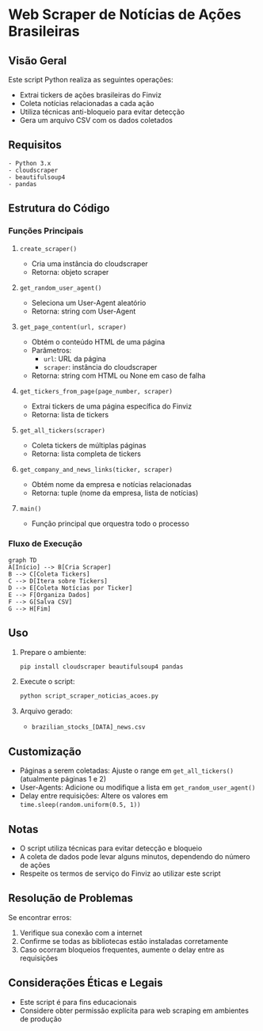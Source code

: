 # Web Scraper de Notícias de Ações Brasileiras

## Visão Geral

Este script Python realiza as seguintes operações:

- Extrai tickers de ações brasileiras do Finviz
- Coleta notícias relacionadas a cada ação
- Utiliza técnicas anti-bloqueio para evitar detecção
- Gera um arquivo CSV com os dados coletados

## Requisitos

```
- Python 3.x
- cloudscraper
- beautifulsoup4
- pandas
```

## Estrutura do Código

### Funções Principais

1. `create_scraper()`
   - Cria uma instância do cloudscraper
   - Retorna: objeto scraper

2. `get_random_user_agent()`
   - Seleciona um User-Agent aleatório
   - Retorna: string com User-Agent

3. `get_page_content(url, scraper)`
   - Obtém o conteúdo HTML de uma página
   - Parâmetros:
     - `url`: URL da página
     - `scraper`: instância do cloudscraper
   - Retorna: string com HTML ou None em caso de falha

4. `get_tickers_from_page(page_number, scraper)`
   - Extrai tickers de uma página específica do Finviz
   - Retorna: lista de tickers

5. `get_all_tickers(scraper)`
   - Coleta tickers de múltiplas páginas
   - Retorna: lista completa de tickers

6. `get_company_and_news_links(ticker, scraper)`
   - Obtém nome da empresa e notícias relacionadas
   - Retorna: tuple (nome da empresa, lista de notícias)

7. `main()`
   - Função principal que orquestra todo o processo

### Fluxo de Execução

```mermaid
graph TD
A[Início] --> B[Cria Scraper]
B --> C[Coleta Tickers]
C --> D[Itera sobre Tickers]
D --> E[Coleta Notícias por Ticker]
E --> F[Organiza Dados]
F --> G[Salva CSV]
G --> H[Fim]
```

## Uso

1. Prepare o ambiente:
   ```bash
   pip install cloudscraper beautifulsoup4 pandas
   ```

2. Execute o script:
   ```bash
   python script_scraper_noticias_acoes.py
   ```

3. Arquivo gerado:
   - `brazilian_stocks_[DATA]_news.csv`

## Customização

- Páginas a serem coletadas: Ajuste o range em `get_all_tickers()` (atualmente páginas 1 e 2)
- User-Agents: Adicione ou modifique a lista em `get_random_user_agent()`
- Delay entre requisições: Altere os valores em `time.sleep(random.uniform(0.5, 1))`

## Notas

- O script utiliza técnicas para evitar detecção e bloqueio
- A coleta de dados pode levar alguns minutos, dependendo do número de ações
- Respeite os termos de serviço do Finviz ao utilizar este script

## Resolução de Problemas

Se encontrar erros:
1. Verifique sua conexão com a internet
2. Confirme se todas as bibliotecas estão instaladas corretamente
3. Caso ocorram bloqueios frequentes, aumente o delay entre as requisições

## Considerações Éticas e Legais

- Este script é para fins educacionais
- Considere obter permissão explícita para web scraping em ambientes de produção
